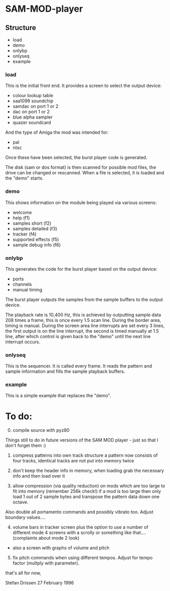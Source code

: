 # SAM-MOD-player

## Structure

- load
- demo
- onlybp
- onlyseq
- example

### load

This is the initial front end. It provides a screen to select the output device:

- colour lookup table
- saa1099 soundchip
- samdac on port 1 or 2
- dac on port 1 or 2
- blue alpha sampler
- quazer soundcard

And the type of Amiga the mod was intended for:

- pal
- ntsc

Once these have been selected, the burst player code is generated.

The disk (sam or dos format) is then scanned for possible mod files, the drive can be changed or rescanned.
When a file is selected, it is loaded and the "demo" starts. 

### demo

This shows information on the module being played via various screens:

- welcome
- help (f1)
- samples short (f2)
- samples detailed (f3)
- tracker (f4)
- supported effects (f5)
- sample debug info (f6)

### onlybp

This generates the code for the burst player based on the output device:

- ports
- channels
- manual timing 
  
The burst player outputs the samples from the sample buffers to the output device.

The playback rate is 10,400 Hz, this is achieved by outputting sample data 208 times a frame, this is once every 1.5 scan line.
During the border area, timing is manual.  During the screen area line interrupts are set every 3 lines, the first output is on 
the line interrupt, the second is timed manually at 1.5 line, after which control is given back to the "demo" until the next line
interrupt occurs.

### onlyseq

This is the sequencer. It is called every frame. 
It reads the pattern and sample information and fills the sample playback buffers.

### example 

This is a simple example that replaces the "demo".

# To do:

0. compile source with pyz80

Things still to do in future versions of the SAM MOD player - just so that I don't forget them  :)                         
                                                                
1. compress patterns into own track structure a pattern now consists of four tracks, identical tracks are not put into memory twice                               
                                                                
2. don't keep the header info in memory, when loading grab the necessary info and then load over it                    
                                                                
3. allow compression (via quality reduction) on mods which are too large to fit into memory (remember 256k check!) 
if a mod is too large then only load 1 out of 2 sample bytes and transpose the pattern data down one octave.

Also double all portamento commands and possibly vibrato too.  Adjust boundary values....                            
                                                                
4. volume bars in tracker screen plus the option to use a number of different mode 4 screens with a scrolly or something like that.... (complaints about mode 2 look)      
- also a screen with graphs of volume and pitch             
                                                                
5. fix pitch commands when using different tempos.  Adjust for tempo factor (multply with parameter).                      
                                                                
that's all for now,

Stefan Drissen  27 February 1996      
